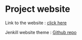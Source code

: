 # Project website


Link to the website : [click here](https://gabi22top.github.io/)

Jenkill website theme : [Github repo](https://github.com/thelehhman/texture)
